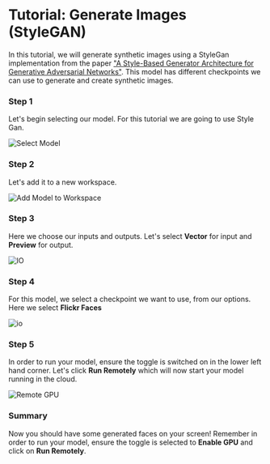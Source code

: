 # Tutorial: Generate Images (StyleGAN)

In this tutorial, we will generate synthetic images using a StyleGan implementation from the paper ["A Style-Based Generator Architecture for Generative Adversarial Networks"](https://arxiv.org/pdf/1812.04948.pdf). This model has different checkpoints we can use to generate and create synthetic images.

### Step 1

Let's begin selecting our model. For this tutorial we are going to use Style Gan.

![Select Model](assets/images/tutorials/tutorial_style_gan/01_selecting_model.png)

### Step 2

Let's add it to a new workspace.

![Add Model to Workspace](assets/images/how-to/run-locally/add-to-workspace.png)

### Step 3

Here we choose our inputs and outputs. Let's select **Vector** for input and **Preview** for output.

![IO](assets/images/tutorials/tutorial_style_gan/03_workspace.png)

### Step 4

For this model, we select a checkpoint we want to use, from our options. Here we select **Flickr Faces**

![io](assets/images/tutorials/tutorial_style_gan/04_io.png)

### Step 5

In order to run your model, ensure the toggle is switched on in the lower left hand corner. Let's click **Run Remotely** which will now start your model running in the cloud. 

![Remote GPU](assets/images/how-to/run-locally/running-remotely.png)

### Summary

Now you should have some generated faces on your screen! Remember in order to run your model, ensure the toggle is selected to **Enable GPU** and click on **Run Remotely**.
